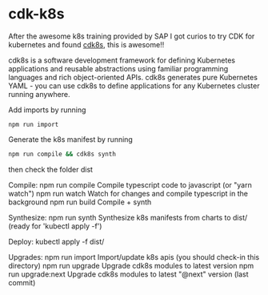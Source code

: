 # cdk-k8s
After the awesome k8s training provided by SAP I got curios to try CDK for kubernetes and found [cdk8s](https://cdk8s.io/docs/latest/getting-started/), this is awesome!!

cdk8s is a software development framework for defining Kubernetes applications and reusable abstractions using familiar programming languages and rich object-oriented APIs. cdk8s generates pure Kubernetes YAML - you can use cdk8s to define applications for any Kubernetes cluster running anywhere.

Add imports by running
```
npm run import
```

Generate the k8s manifest by running 
``` sh
npm run compile && cdk8s synth
```
then check the folder dist

Compile:
    npm run compile     Compile typescript code to javascript (or "yarn watch")
    npm run watch       Watch for changes and compile typescript in the background
    npm run build       Compile + synth

Synthesize:
    npm run synth       Synthesize k8s manifests from charts to dist/ (ready for 'kubectl apply -f')

Deploy:
    kubectl apply -f dist/

Upgrades:
    npm run import        Import/update k8s apis (you should check-in this directory)
    npm run upgrade       Upgrade cdk8s modules to latest version
    npm run upgrade:next  Upgrade cdk8s modules to latest "@next" version (last commit)
